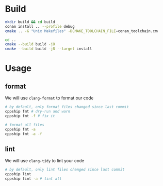 # Build
```bash
mkdir build && cd build
conan install .. --profile debug
cmake .. -G "Unix Makefiles" -DCMAKE_TOOLCHAIN_FILE=conan_toolchain.cmake -DCMAKE_POLICY_DEFAULT_CMP0091=NEW -DCMAKE_BUILD_TYPE=Debug -DCMAKE_EXPORT_COMPILE_COMMANDS=ON

cd ..
cmake --build build -j8
cmake --build build -j8 --target install
```

# Usage
## format
We will use `clang-format` to format our code

```bash
# by default, only format files changed since last commit
cppship fmt # dry-run and warn
cppship fmt -f # fix it

# format all files
cppship fmt -a
cppship fmt -a -f
```

## lint
We will use `clang-tidy` to lint your code

```bash
# by default, only lint files changed since last commit
cppship lint
cppship lint -a # lint all
```